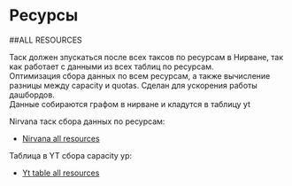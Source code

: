 Ресурсы
===
##ALL RESOURCES

Таск должен зпускаться после всех таксов по ресурсам в Нирване, так как работает с данными из всех таблиц по ресурсам.<br />
Оптимизация сбора данных по всем ресурсам, а также вычисление разницы между capacity и quotas. Сделан для ускорения работы дашбордов.<br />
Данные собираются графом в нирване и кладутся в таблицу yt

Nirvana таск сбора данных по ресурсам:
 - [Nirvana all resources](https://nirvana.yandex-team.ru/flow/30470680-8707-4967-b6bb-410d67cc28b7/2f442358-5725-4b66-8f89-cf9abd7a4c2f/graph)

Таблица в YT сбора capacity yp:
 - [Yt table all resources](https://yt.yandex-team.ru/hahn/navigation?path=//home/capacity_planning/reserves/diff/all)
